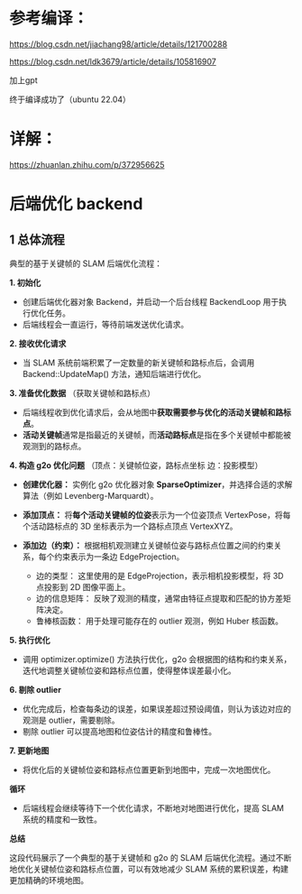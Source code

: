 # 参考编译：

https://blog.csdn.net/jiachang98/article/details/121700288

https://blog.csdn.net/ldk3679/article/details/105816907

加上gpt

终于编译成功了（ubuntu 22.04）



# 详解：

https://zhuanlan.zhihu.com/p/372956625







# 后端优化 backend

## 1 总体流程

典型的基于关键帧的 SLAM 后端优化流程：

**1. 初始化**

- 创建后端优化器对象 Backend，并启动一个后台线程 BackendLoop 用于执行优化任务。
- 后端线程会一直运行，等待前端发送优化请求。

**2. 接收优化请求**

- 当 SLAM 系统前端积累了一定数量的新关键帧和路标点后，会调用 Backend::UpdateMap() 方法，通知后端进行优化。



**3. 准备优化数据**  （获取关键帧和路标点）

- 后端线程收到优化请求后，会从地图中**获取需要参与优化的活动关键帧和路标点**。
- **活动关键帧**通常是指最近的关键帧，而**活动路标点**是指在多个关键帧中都能被观测到的路标点。



**4. 构造 g2o 优化问题**  （顶点：关键帧位姿，路标点坐标    边：投影模型）

- **创建优化器：**  实例化 g2o 优化器对象 **SparseOptimizer**，并选择合适的求解算法（例如 Levenberg-Marquardt）。

- **添加顶点：** 将**每个活动关键帧的位姿**表示为一个位姿顶点 VertexPose，将每个活动路标点的 3D 坐标表示为一个路标点顶点 VertexXYZ。

- **添加边（约束）：**  根据相机观测建立关键帧位姿与路标点位置之间的约束关系，每个约束表示为一条边 EdgeProjection。

  - 边的类型：  这里使用的是 EdgeProjection，表示相机投影模型，将 3D 点投影到 2D 图像平面上。
  - 边的信息矩阵：  反映了观测的精度，通常由特征点提取和匹配的协方差矩阵决定。
  - 鲁棒核函数：  用于处理可能存在的 outlier 观测，例如 Huber 核函数。

  

**5. 执行优化**

- 调用 optimizer.optimize() 方法执行优化，g2o 会根据图的结构和约束关系，迭代地调整关键帧位姿和路标点位置，使得整体误差最小化。



**6. 剔除 outlier**

- 优化完成后，检查每条边的误差，如果误差超过预设阈值，则认为该边对应的观测是 outlier，需要剔除。
- 剔除 outlier 可以提高地图和位姿估计的精度和鲁棒性。

**7. 更新地图**

- 将优化后的关键帧位姿和路标点位置更新到地图中，完成一次地图优化。

**循环**

- 后端线程会继续等待下一个优化请求，不断地对地图进行优化，提高 SLAM 系统的精度和一致性。

**总结**

这段代码展示了一个典型的基于关键帧和 g2o 的 SLAM 后端优化流程。通过不断地优化关键帧位姿和路标点位置，可以有效地减少 SLAM 系统的累积误差，构建更加精确的环境地图。

